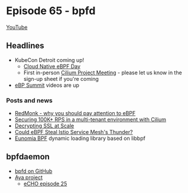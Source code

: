 # Episode 65 - bpfd

[YouTube](https://youtu.be/KskHG7jU1Q0)

## Headlines

* KubeCon Detroit coming up! 
    * [Cloud Native eBPF Day](https://events.linuxfoundation.org/cloud-native-ebpf-day-north-america/program/schedule/)
    * First in-person [Cilium Project Meeting](https://https://docs.google.com/document/d/1GXHNt3JrmvZY_uYI9sO4SHLej2E5SCpLpZsD0fpk3Ms/edit?usp=sharing) - please let us know in the sign-up sheet if you're coming 
* [eBP Summit](https://ebpf.io/summit-2022/) videos are up


### Posts and news

* [RedMonk - why you should pay attention to eBPF](https://redmonk.com/rstephens/2022/09/08/ebpf/)
* [Securing 100K+ RPS in a multi-tenant environment with Cilium](https://cilium.io/blog/2022/10/13/publishing-user-story/)
* [Decrypting SSL at Scale](https://www.containiq.com/post/decrypting-ssl-at-scale-with-ebpf)
* [Could eBPF Steal Istio Service Mesh's Thunder?](https://www.groundcover.com/blog/istio-service-mesh)
* [Eunomia BPF](https://github.com/eunomia-bpf/eunomia-bpf) dynamic loading library based on libbpf

## bpfdaemon

* [bpfd on GitHub](https://github.com/redhat-et/bpfd)
* [Aya project](https://aya-rs.dev/)
    * [eCHO episode 25](https://www.youtube.com/watch?v=TQ0ou-eFLAk)